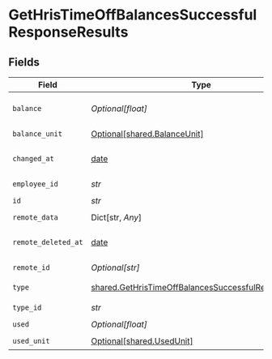 # GetHrisTimeOffBalancesSuccessfulResponseResults


## Fields

| Field                                                                                                                                                                                                                           | Type                                                                                                                                                                                                                            | Required                                                                                                                                                                                                                        | Description                                                                                                                                                                                                                     | Example                                                                                                                                                                                                                         |
| ------------------------------------------------------------------------------------------------------------------------------------------------------------------------------------------------------------------------------- | ------------------------------------------------------------------------------------------------------------------------------------------------------------------------------------------------------------------------------- | ------------------------------------------------------------------------------------------------------------------------------------------------------------------------------------------------------------------------------- | ------------------------------------------------------------------------------------------------------------------------------------------------------------------------------------------------------------------------------- | ------------------------------------------------------------------------------------------------------------------------------------------------------------------------------------------------------------------------------- |
| `balance`                                                                                                                                                                                                                       | *Optional[float]*                                                                                                                                                                                                               | :heavy_check_mark:                                                                                                                                                                                                              | The amount time available to the employee.                                                                                                                                                                                      |                                                                                                                                                                                                                                 |
| `balance_unit`                                                                                                                                                                                                                  | [Optional[shared.BalanceUnit]](../../models/shared/balanceunit.md)                                                                                                                                                              | :heavy_check_mark:                                                                                                                                                                                                              | N/A                                                                                                                                                                                                                             |                                                                                                                                                                                                                                 |
| `changed_at`                                                                                                                                                                                                                    | [date](https://docs.python.org/3/library/datetime.html#date-objects)                                                                                                                                                            | :heavy_check_mark:                                                                                                                                                                                                              | YYYY-MM-DDTHH:mm:ss.sssZ<br/><br/>[](https://developer.mozilla.org/en-US/docs/Web/JavaScript/Reference/Global_Objects/Date/toISOString)                                                                                         |                                                                                                                                                                                                                                 |
| `employee_id`                                                                                                                                                                                                                   | *str*                                                                                                                                                                                                                           | :heavy_check_mark:                                                                                                                                                                                                              | N/A                                                                                                                                                                                                                             |                                                                                                                                                                                                                                 |
| `id`                                                                                                                                                                                                                            | *str*                                                                                                                                                                                                                           | :heavy_check_mark:                                                                                                                                                                                                              | N/A                                                                                                                                                                                                                             |                                                                                                                                                                                                                                 |
| `remote_data`                                                                                                                                                                                                                   | Dict[str, *Any*]                                                                                                                                                                                                                | :heavy_check_mark:                                                                                                                                                                                                              | N/A                                                                                                                                                                                                                             |                                                                                                                                                                                                                                 |
| `remote_deleted_at`                                                                                                                                                                                                             | [date](https://docs.python.org/3/library/datetime.html#date-objects)                                                                                                                                                            | :heavy_check_mark:                                                                                                                                                                                                              | YYYY-MM-DDTHH:mm:ss.sssZ<br/><br/>[](https://developer.mozilla.org/en-US/docs/Web/JavaScript/Reference/Global_Objects/Date/toISOString)                                                                                         |                                                                                                                                                                                                                                 |
| `remote_id`                                                                                                                                                                                                                     | *Optional[str]*                                                                                                                                                                                                                 | :heavy_check_mark:                                                                                                                                                                                                              | N/A                                                                                                                                                                                                                             |                                                                                                                                                                                                                                 |
| `type`                                                                                                                                                                                                                          | [shared.GetHrisTimeOffBalancesSuccessfulResponseType](../../models/shared/gethristimeoffbalancessuccessfulresponsetype.md)                                                                                                      | :heavy_check_mark:                                                                                                                                                                                                              | N/A                                                                                                                                                                                                                             | {"id":"xzZoKssDaMZAd62kxayzzQvD","name":"Vacation","unit":"DAYS","half_days_supported":true,"exact_times_supported":false,"remote_id":"91","remote_data":null,"changed_at":"2022-08-07T14:01:29.196Z","remote_deleted_at":null} |
| `type_id`                                                                                                                                                                                                                       | *str*                                                                                                                                                                                                                           | :heavy_check_mark:                                                                                                                                                                                                              | N/A                                                                                                                                                                                                                             |                                                                                                                                                                                                                                 |
| `used`                                                                                                                                                                                                                          | *Optional[float]*                                                                                                                                                                                                               | :heavy_check_mark:                                                                                                                                                                                                              | N/A                                                                                                                                                                                                                             |                                                                                                                                                                                                                                 |
| `used_unit`                                                                                                                                                                                                                     | [Optional[shared.UsedUnit]](../../models/shared/usedunit.md)                                                                                                                                                                    | :heavy_check_mark:                                                                                                                                                                                                              | N/A                                                                                                                                                                                                                             |                                                                                                                                                                                                                                 |